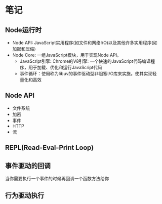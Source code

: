 # 笔记
## Node运行时
* Node API: JavaScript实用程序(如文件和网络I/O)以及其他许多实用程序(如加密和压缩)
* Node Core: 一组JavaScript模块，用于实现Node API。
  * JavaScript引擎: Chrome的V8引擎: 一个快速的JavaScript代码编译程序，用于加载、优化和运行JavaScript代码
  * 事件循环：使用称为libuv的事件驱动型非阻塞I/O库来实施，使其实现轻量化和高效
## Node API
* 文件系统
* 加密
* 事件
* HTTP
* 流
## REPL(Read-Eval-Print Loop)

## 事件驱动的回调
当你需要执行一个事件的时候再回调一个函数方法给你
## 行为驱动执行
